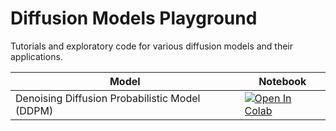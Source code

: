 # Diffusion Models Playground
Tutorials and exploratory code for various diffusion models and their applications.

| Model  | Notebook |
| ------------- | ------------- |
| Denoising Diffusion Probabilistic Model (DDPM) | [![Open In Colab](https://colab.research.google.com/assets/colab-badge.svg)](https://colab.research.google.com/github/ninarina12/DiffusionModels/blob/master/DDPM/DDPM.ipynb) |
